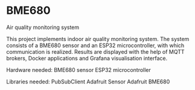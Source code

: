 # BME680
Air quality monitoring system  

This project implements indoor air quality monitoring system. The system consists of a BME680 sensor and an ESP32 microcontroller, with which communication is realized. Results are displayed with the help of MQTT brokers, Docker applications and Grafana visualisation interface.

Hardware needed:
BME680 sensor
ESP32 microcontroller

Libraries needed:
PubSubClient
Adafruit Sensor
Adafruit BME680
